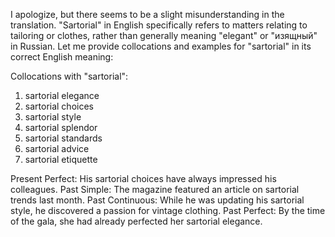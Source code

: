 I apologize, but there seems to be a slight misunderstanding in the translation. "Sartorial" in English specifically refers to matters relating to tailoring or clothes, rather than generally meaning "elegant" or "изящный" in Russian. Let me provide collocations and examples for "sartorial" in its correct English meaning:

Collocations with "sartorial":

1. sartorial elegance
2. sartorial choices
3. sartorial style
4. sartorial splendor
5. sartorial standards
6. sartorial advice
7. sartorial etiquette

Present Perfect: His sartorial choices have always impressed his colleagues.
Past Simple: The magazine featured an article on sartorial trends last month.
Past Continuous: While he was updating his sartorial style, he discovered a passion for vintage clothing.
Past Perfect: By the time of the gala, she had already perfected her sartorial elegance.